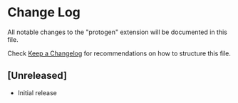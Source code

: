 # Change Log
All notable changes to the "protogen" extension will be documented in this file.

Check [Keep a Changelog](http://keepachangelog.com/) for recommendations on how to structure this file.

## [Unreleased]
- Initial release
